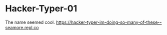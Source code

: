 # Hacker-Typer-01
The name seemed cool. https://hacker-typer-im-doing-so-many-of-these--seamore.repl.co
